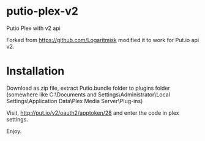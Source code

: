 putio-plex-v2
=============

Putio Plex with v2 api


Forked from https://github.com/Logaritmisk modified it to work for Put.io api v2.

Installation
==============
Download as zip file, extract Putio.bundle folder to plugins folder (somewhere like C:\Documents and Settings\Administrator\Local Settings\Application Data\Plex Media Server\Plug-ins)

Visit, http://put.io/v2/oauth2/apptoken/28 and enter the code in plex settings.

Enjoy.
